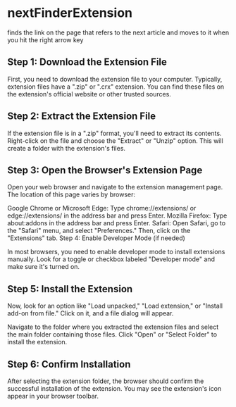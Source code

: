 # nextFinderExtension
finds the link on the page that refers to the next article and moves to it when you hit the right arrow key

## Step 1: Download the Extension File

First, you need to download the extension file to your computer. Typically, extension files have a ".zip" or ".crx" extension. You can find these files on the extension's official website or other trusted sources.

## Step 2: Extract the Extension File

If the extension file is in a ".zip" format, you'll need to extract its contents. Right-click on the file and choose the "Extract" or "Unzip" option. This will create a folder with the extension's files.

## Step 3: Open the Browser's Extension Page

Open your web browser and navigate to the extension management page. The location of this page varies by browser:

Google Chrome or Microsoft Edge: Type chrome://extensions/ or edge://extensions/ in the address bar and press Enter.
Mozilla Firefox: Type about:addons in the address bar and press Enter.
Safari: Open Safari, go to the "Safari" menu, and select "Preferences." Then, click on the "Extensions" tab.
Step 4: Enable Developer Mode (if needed)

In most browsers, you need to enable developer mode to install extensions manually. Look for a toggle or checkbox labeled "Developer mode" and make sure it's turned on.

## Step 5: Install the Extension

Now, look for an option like "Load unpacked," "Load extension," or "Install add-on from file." Click on it, and a file dialog will appear.

Navigate to the folder where you extracted the extension files and select the main folder containing those files. Click "Open" or "Select Folder" to install the extension.

## Step 6: Confirm Installation

After selecting the extension folder, the browser should confirm the successful installation of the extension. You may see the extension's icon appear in your browser toolbar.
